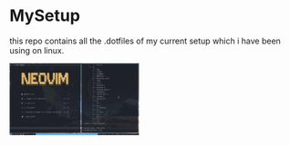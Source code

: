# MySetup

this repo contains all the .dotfiles of my current setup which i have been using on linux.

<p float="left">
  <img src="screenshots/ss1.png" width="45% />
  <img src="screenshots/ss2.png" width="45%" />
</p>

